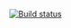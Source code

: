 [![Build status](https://ci.appveyor.com/api/projects/status/m5rahk4m403kfmnb?svg=true)](https://ci.appveyor.com/project/shawnmclean/tap-net)